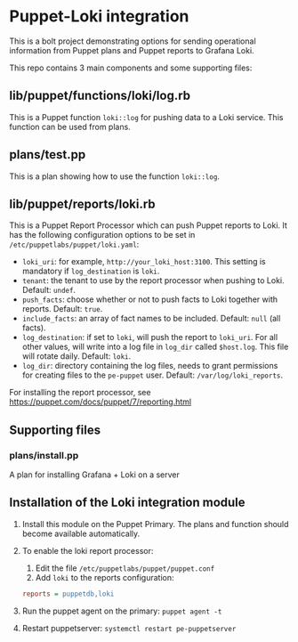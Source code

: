 # Puppet-Loki integration

This is a bolt project demonstrating options for sending operational information 
from Puppet plans and Puppet reports to Grafana Loki.

This repo contains 3 main components and some supporting files:

## lib/puppet/functions/loki/log.rb

This is a Puppet function `loki::log` for pushing data to a Loki service.
This function can be used from plans.

## plans/test.pp

This is a plan showing how to use the function `loki::log`.

## lib/puppet/reports/loki.rb

This is a Puppet Report Processor which can push Puppet reports to Loki.
It has the following configuration options to be set in `/etc/puppetlabs/puppet/loki.yaml`:

* `loki_uri`: for example, `http://your_loki_host:3100`. This setting is mandatory if `log_destination` is `loki`.
* `tenant`: the tenant to use by the report processor when pushing to Loki. Default: `undef`.
* `push_facts`: choose whether or not to push facts to Loki together with reports. Default: `true`.
* `include_facts`: an array of fact names to be included. Default: `null` (all facts).
* `log_destination`: if set to `loki`, will push the report to `loki_uri`. For all other values, will write into a log file in `log_dir` called `$host.log`. This file will rotate daily. Default: `loki`.
* `log_dir`: directory containing the log files, needs to grant permissions for creating files to the `pe-puppet` user. Default: `/var/log/loki_reports`.

For installing the report processor, see https://puppet.com/docs/puppet/7/reporting.html

## Supporting files

### plans/install.pp

A plan for installing Grafana + Loki on a server

## Installation of the Loki integration module

1. Install this module on the Puppet Primary. The plans and function should become available automatically.
1. To enable the loki report processor:
   1. Edit the file `/etc/puppetlabs/puppet/puppet.conf`
   1. Add `loki` to the reports configuration:

    ```ini
    reports = puppetdb,loki
    ```

1. Run the puppet agent on the primary: `puppet agent -t`
1. Restart puppetserver: `systemctl restart pe-puppetserver`

